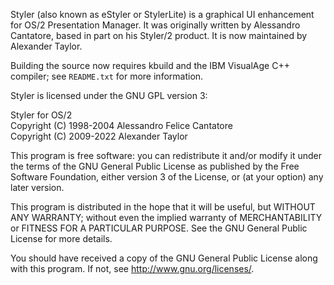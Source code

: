 Styler (also known as eStyler or StylerLite) is a graphical UI enhancement for 
OS/2 Presentation Manager.  It was originally written by Alessandro Cantatore,
based in part on his Styler/2 product.  It is now maintained by Alexander 
Taylor.

Building the source now requires kbuild and the IBM VisualAge C++ compiler; 
see `README.txt` for more information.

Styler is licensed under the GNU GPL version 3:

  Styler for OS/2  
  Copyright (C) 1998-2004 Alessandro Felice Cantatore  
  Copyright (C) 2009-2022 Alexander Taylor  

  This program is free software: you can redistribute it and/or modify
  it under the terms of the GNU General Public License as published by
  the Free Software Foundation, either version 3 of the License, or
  (at your option) any later version.

  This program is distributed in the hope that it will be useful,
  but WITHOUT ANY WARRANTY; without even the implied warranty of
  MERCHANTABILITY or FITNESS FOR A PARTICULAR PURPOSE.  See the
  GNU General Public License for more details.

  You should have received a copy of the GNU General Public License
  along with this program.  If not, see <http://www.gnu.org/licenses/>.
